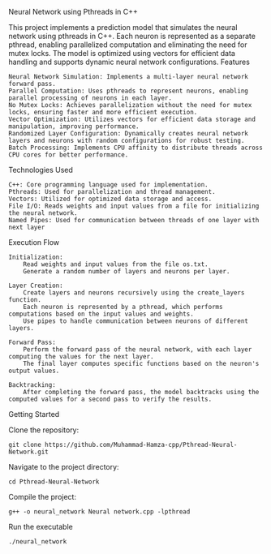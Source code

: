 Neural Network using Pthreads in C++

This project implements a prediction model that simulates the neural network using pthreads in C++. Each neuron is represented as a separate pthread, enabling parallelized computation and eliminating the need for mutex locks. The model is optimized using vectors for efficient data handling and supports dynamic neural network configurations.
Features

    Neural Network Simulation: Implements a multi-layer neural network forward pass.
    Parallel Computation: Uses pthreads to represent neurons, enabling parallel processing of neurons in each layer.
    No Mutex Locks: Achieves parallelization without the need for mutex locks, ensuring faster and more efficient execution.
    Vector Optimization: Utilizes vectors for efficient data storage and manipulation, improving performance.
    Randomized Layer Configuration: Dynamically creates neural network layers and neurons with random configurations for robust testing.
    Batch Processing: Implements CPU affinity to distribute threads across CPU cores for better performance.

Technologies Used

    C++: Core programming language used for implementation.
    Pthreads: Used for parallelization and thread management.
    Vectors: Utilized for optimized data storage and access.
    File I/O: Reads weights and input values from a file for initializing the neural network.
    Named Pipes: Used for communication between threads of one layer with next layer

Execution Flow

    Initialization:
        Read weights and input values from the file os.txt.
        Generate a random number of layers and neurons per layer.

    Layer Creation:
        Create layers and neurons recursively using the create_layers function.
        Each neuron is represented by a pthread, which performs computations based on the input values and weights.
        Use pipes to handle communication between neurons of different layers.

    Forward Pass:
        Perform the forward pass of the neural network, with each layer computing the values for the next layer.
        The final layer computes specific functions based on the neuron's output values.

    Backtracking:
        After completing the forward pass, the model backtracks using the computed values for a second pass to verify the results.

Getting Started

Clone the repository:

    git clone https://github.com/Muhammad-Hamza-cpp/Pthread-Neural-Network.git

Navigate to the project directory:

    cd Pthread-Neural-Network

Compile the project:

    g++ -o neural_network Neural network.cpp -lpthread

Run the executable

    ./neural_network

